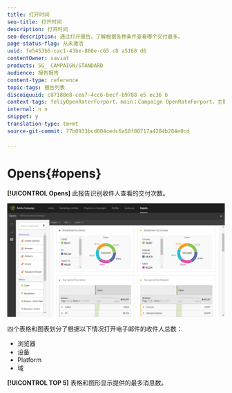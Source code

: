 ```yaml
---
title: 打开时间
seo-title: 打开时间
description: 打开时间
seo-description: 通过打开报告，了解根据各种条件查看哪个交付最多。
page-status-flag: 从未激活
uuid: fe5453b6-cac1-43be-860e-c65 c8 a5168 d6
contentOwner: saviat
products: SG_ CAMPAIGN/STANDARD
audience: 报告报告
content-type: reference
topic-tags: 报告列表
discoiquuid: c87188e8-cea7-4cc6-becf-b9788 e5 ec36 b
context-tags: feliyOpenRaterForport，main；Campaign OpenRateForport，主要；programOpenRateForport，main
internal: n n
snippet: y
translation-type: tm+mt
source-git-commit: 77b0933bcd004cedc6a58f80717a4284b284e0cd

---
```



# Opens{#opens}

**[!UICONTROL Opens]** 此报告识别收件人查看的交付次数。

![](assets/delivery_reports_opens.png)

四个表格和图表划分了根据以下情况打开电子邮件的收件人总数：

* 浏览器
* 设备
* Platform
* 域

**[!UICONTROL TOP 5]** 表格和图形显示提供的最多消息数。
